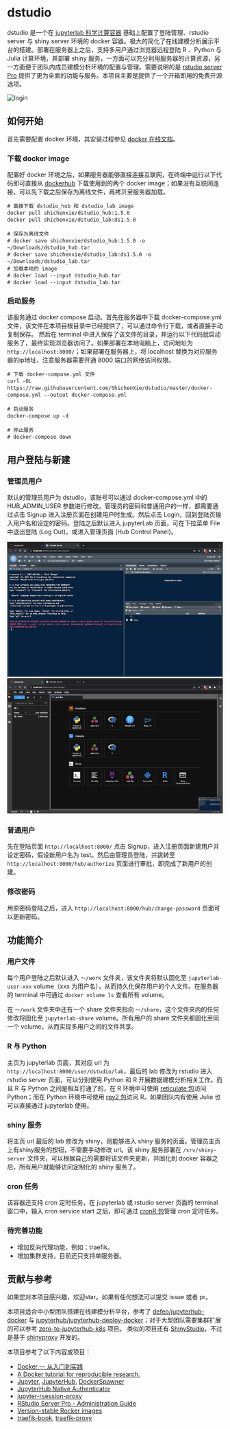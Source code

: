 
# dstudio

<!-- badges: start -->
<!-- badges: end -->

dstudio 是一个在 [jupyterlab 科学计算容器](https://hub.docker.com/r/jupyter/datascience-notebook/) 基础上配置了登陆管理、rstudio server 与 shiny server 环境的 docker 容器。极大的简化了在线建模分析展示平台的搭建。部署在服务器上之后，支持多用户通过浏览器远程登陆 R 、Python 与 Julia 计算环境，并部署 shiny 服务，一方面可以充分利用服务器的计算资源，另一方面便于团队内成员建模分析环境的配置与管理。需要说明的是 [rstudio server Pro](https://rstudio.com/products/rstudio-server-pro/) 提供了更为全面的功能与服务。本项目主要是提供了一个开箱即用的免费开源选项。

![login](./img/login.png)

## 如何开始

首先需要配置 docker 环境，其安装过程参见 [docker 在线文档](https://docs.docker.com/get-started/)。

### 下载 docker image

配置好 docker 环境之后，如果服务器能够直接连接互联网，在终端中运行以下代码即可直接从 [dockerhub](https://hub.docker.com/repositories) 下载使用到的两个 docker image；如果没有互联网连接，可以先下载之后保存为离线文件，再拷贝至服务器加载。

```
# 直接下载 dstudio_hub 和 dstudio_lab image
docker pull shichenxie/dstudio_hub:1.5.0
docker pull shichenxie/dstudio_lab:ds1.5.0

# 保存为离线文件
# docker save shichenxie/dstudio_hub:1.5.0 -o ~/Downloads/dstudio_hub.tar
# docker save shichenxie/dstudio_lab:ds1.5.0 -o ~/Downloads/dstudio_lab.tar
# 加载本地的 image
# docker load --input dstudio_hub.tar
# docker load --input dstudio_lab.tar
```

### 启动服务

该服务通过 docker compose 启动。首先在服务器中下载 docker-compose.yml 文件，该文件在本项目根目录中已经提供了，可以通过命令行下载，或者直接手动复制保存。
然后在 terminal 中进入保存了该文件的目录，并运行以下代码就启动服务了，最终实现浏览器访问了。如果部署在本地电脑上，访问地址为 `http://localhost:8000/`；如果部署在服务器上，将 localhost 替换为对应服务器的ip地址，注意服务器需要开通 8000 端口的网络访问权限。

```
# 下载 docker-compose.yml 文件
curl -OL https://raw.githubusercontent.com/ShichenXie/dstudio/master/docker-compose.yml --output docker-compose.yml

# 启动服务
docker-compose up -d

# 停止服务
# docker-compose down
```

## 用户登陆与新建

### 管理员用户

默认的管理员用户为 dstudio，该账号可以通过 docker-compose.yml 中的 HUB_ADMIN_USER 参数进行修改。管理员的密码和普通用户的一样，都需要通过点击 Signup 进入注册页面在创建用户时生成。然后点击 Login，回到登陆页输入用户名和设定的密码。登陆之后默认进入 jupyterLab 页面，可在下拉菜单 File 中退出登陆 (Log Out)，或进入管理页面 (Hub Control Panel)。

![Jupyterlab](./img/jupyterlab.png)
![RstudioServer](./img/rstudioserver.png)

### 普通用户

先在登陆页面 `http://localhost:8000/` 点击 Signup，进入注册页面新建用户并设定密码，假设新用户名为 test。然后由管理员登陆，并跳转至 `http://localhost:8000/hub/authorize` 页面进行审批，即完成了新用户的创建。

### 修改密码

用原密码登陆之后，进入 `http://localhost:8000/hub/change-password` 页面可以更新密码。

## 功能简介

### 用户文件

每个用户登陆之后默认进入 `～/work` 文件夹，该文件夹将默认固化至 `jupyterlab-user-xxx` volume（xxx 为用户名），从而持久化保存用户的个人文件。在服务器的 terminal 中可通过 `docker volume ls` 查看所有 volume。

在 `～/work` 文件夹中还有一个 share 文件夹指向 `～/share`，这个文件夹内的任何修改将固化至 `jupyterlab-share` volume。所有用户的 share 文件夹都固化至同一个 volume，从而实现多用户之间的文件共享。

### R 与 Python

主页为 jupyterlab 页面，其对应 url 为 `http://localhost:8000/user/dstudio/lab`，最后的 lab 修改为 rstudio 进入 rstudio server 页面，可以分别使用 Python 和 R 开展数据建模分析相关工作。而且 R 与 Python 之间是相互打通了的，在 R 环境中可使用 [reticulate 包](https://rstudio.github.io/reticulate/)访问 Python；而在 Python 环境中可使用 [rpy2 包](https://rpy2.github.io/)访问 R。如果团队内有使用 Julia 也可以直接通过 jupyterlab 使用。

### shiny 服务

将主页 url 最后的 lab 修改为 shiny，则能够进入 shiny 服务的页面。管理员主页上有shiny服务的按钮，不需要手动修改 url。该 shiny 服务部署在 `/srv/shiny-server` 文件夹，可以根据自己的需要将该文件夹更新，并固化到 docker 容器之后，所有用户就能够访问定制化的 shiny 服务了。

### cron 任务

该容器还支持 cron 定时任务，在 jupyterlab 或 rstudio server 页面的 terminal 窗口中，输入 cron service start 之后，即可通过 [cronR 包](https://github.com/bnosac/cronR)管理 cron 定时任务。


### 待完善功能

- 增加反向代理功能，例如：traefik。
- 增加集群支持，目前还只支持单服务器。

## 贡献与参考

如果您对本项目感兴趣，欢迎star。如果有任何想法可以提交 issue 或者 pr。

本项目适合中小型团队搭建在线建模分析平台，参考了 [defeo/jupyterhub-docker](https://github.com/defeo/jupyterhub-docker) 与 [jupyterhub/jupyterhub-deploy-docker](https://github.com/jupyterhub/jupyterhub-deploy-docker)；对于大型团队需要集群扩展的可以参考 [zero-to-jupyterhub-k8s](https://zero-to-jupyterhub.readthedocs.io/en/stable/) 项目。
类似的项目还有 [ShinyStudio](https://github.com/dm3ll3n/ShinyStudio)，不过是基于  [shinyproxy](https://www.shinyproxy.io/) 开发的。

本项目参考了以下内容或项目：
- [Docker — 从入门到实践](https://yeasy.gitbook.io/docker_practice/)
- [A Docker tutorial for reproducible research.](http://ropenscilabs.github.io/r-docker-tutorial/)
- [Jupyter](https://jupyter.org/), [JupyterHub](https://jupyterhub.readthedocs.io/), [DockerSpawner](https://jupyterhub-dockerspawner.readthedocs.io/)
- [JupyterHub Native Authenticator](https://native-authenticator.readthedocs.io/en/latest/)
- [jupyter-rsession-proxy](https://github.com/jupyterhub/jupyter-rsession-proxy)
- [RStudio Server Pro - Administration Guide](https://docs.rstudio.com/ide/server-pro/latest/)
- [Version-stable Rocker images](https://github.com/rocker-org/rocker-versioned)
- [traefik-book](https://www.qikqiak.com/traefik-book/), [traefik-proxy](https://jupyterhub-traefik-proxy.readthedocs.io/en/latest/install.html)


